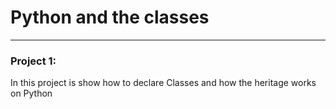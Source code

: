 
# Python and the classes

<hr>

### Project 1:
In this project is show how to declare Classes and how the heritage works on Python
